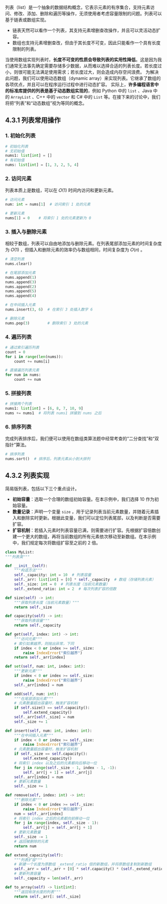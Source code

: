 列表（list）是一个抽象的数据结构概念，它表示元素的有序集合，支持元素访问、修改、添加、删除和遍历等操作，无须使用者考虑容量限制的问题。列表可以基于链表或数组实现。
- 链表天然可以看作一个列表，其支持元素增删查改操作，并且可以灵活动态扩容。
- 数组也支持元素增删查改，但由于其长度不可变，因此只能看作一个具有长度限制的列表。

当使用数组实现列表时，**长度不可变的性质会导致列表的实用性降低**。这是因为我们通常无法事先确定需要存储多少数据，从而难以选择合适的列表长度。若长度过小，则很可能无法满足使用需求；若长度过大，则会造成内存空间浪费。
为解决此问题，我们可以使用动态数组（dynamic array）来实现列表。它继承了数组的各项优点，并且可以在程序运行过程中进行动态扩容。
实际上，**许多编程语言中的标准库提供的列表是基于动态数组实现的**，例如 Python 中的 `list` 、Java 中的 `ArrayList` 、C++ 中的 `vector` 和 C# 中的 `List` 等。在接下来的讨论中，我们将把“列表”和“动态数组”视为等同的概念。

## 4.3.1 列表常用操作
### 1. 初始化列表
```python
# 初始化列表
# 无初始值
nums1: list[int] = []
# 有初始值
nums: list[int] = [1, 3, 2, 5, 4]
```
### 2. 访问元素
列表本质上是数组，可以在 𝑂(1) 时间内访问和更新元素。
```python
# 访问元素
num: int = nums[1]  # 访问索引 1 处的元素

# 更新元素
nums[1] = 0    # 将索引 1 处的元素更新为 0
```
### 3. 插入与删除元素
相较于数组，列表可以自由地添加与删除元素。在列表尾部添加元素的时间复杂度为 𝑂(1) ，但插入和删除元素的效率仍与数组相同，时间复杂度为 𝑂(𝑛) 。
```python
# 清空列表
nums.clear()

# 在尾部添加元素
nums.append(1)
nums.append(3)
nums.append(2)
nums.append(5)
nums.append(4)

# 在中间插入元素
nums.insert(3, 6)  # 在索引 3 处插入数字 6

# 删除元素
nums.pop(3)        # 删除索引 3 处的元素
```
### 4. 遍历列表
```python
# 通过索引遍历列表
count = 0
for i in range(len(nums)):
    count += nums[i]

# 直接遍历列表元素
for num in nums:
    count += num
```
### 5. 拼接列表
```python
# 拼接两个列表
nums1: list[int] = [6, 8, 7, 10, 9]
nums += nums1  # 将列表 nums1 拼接到 nums 之后
```
### 6. 排序列表
完成列表排序后，我们便可以使用在数组类算法题中经常考查的“二分查找”和“双指针”算法。
```python
# 排序列表
nums.sort()  # 排序后，列表元素从小到大排列
```

## 4.3.2 列表实现
简易版列表，包括以下三个重点设计。
- **初始容量**：选取一个合理的数组初始容量。在本示例中，我们选择 10 作为初始容量。
- **数量记录**：声明一个变量 `size` ，用于记录列表当前元素数量，并随着元素插入和删除实时更新。根据此变量，我们可以定位列表尾部，以及判断是否需要扩容。
- **扩容机制**：若插入元素时列表容量已满，则需要进行扩容。先根据扩容倍数创建一个更大的数组，再将当前数组的所有元素依次移动至新数组。在本示例中，我们规定每次将数组扩容至之前的 2 倍。
```python
class MyList:
"""列表类"""

def __init__(self):
    """构造方法"""
    self._capacity: int = 10  # 列表容量
    self._arr: list[int] = [0] * self._capacity  # 数组（存储列表元素）
    self._size: int = 0  # 列表长度（当前元素数量）
    self._extend_ratio: int = 2  # 每次列表扩容的倍数

def size(self) -> int:
    """获取列表长度（当前元素数量）"""
    return self._size

def capacity(self) -> int:
    """获取列表容量"""
    return self._capacity

def get(self, index: int) -> int:
    """访问元素"""
    # 索引如果越界，则抛出异常，下同
    if index < 0 or index >= self._size:
        raise IndexError("索引越界")
    return self._arr[index]

def set(self, num: int, index: int):
    """更新元素"""
    if index < 0 or index >= self._size:
        raise IndexError("索引越界")
    self._arr[index] = num

def add(self, num: int):
    """在尾部添加元素"""
    # 元素数量超出容量时，触发扩容机制
    if self.size() == self.capacity():
        self.extend_capacity()
    self._arr[self._size] = num
    self._size += 1

def insert(self, num: int, index: int):
    """在中间插入元素"""
    if index < 0 or index >= self._size:
        raise IndexError("索引越界")
    # 元素数量超出容量时，触发扩容机制
    if self._size == self.capacity():
        self.extend_capacity()
    # 将索引 index 以及之后的元素都向后移动一位
    for j in range(self._size - 1, index - 1, -1):
        self._arr[j + 1] = self._arr[j]
    self._arr[index] = num
    # 更新元素数量
    self._size += 1

def remove(self, index: int) -> int:
    """删除元素"""
    if index < 0 or index >= self._size:
        raise IndexError("索引越界")
    num = self._arr[index]
    # 将索引 index 之后的元素都向前移动一位
    for j in range(index, self._size - 1):
        self._arr[j] = self._arr[j + 1]
    # 更新元素数量
    self._size -= 1
    # 返回被删除的元素
    return num

def extend_capacity(self):
    """列表扩容"""
    # 新建一个长度为原数组 _extend_ratio 倍的新数组，并将原数组复制到新数组
    self._arr = self._arr + [0] * self.capacity() * (self._extend_ratio - 1)
    # 更新列表容量
    self._capacity = len(self._arr)

def to_array(self) -> list[int]:
    """返回有效长度的列表"""
    return self._arr[: self._size]
```